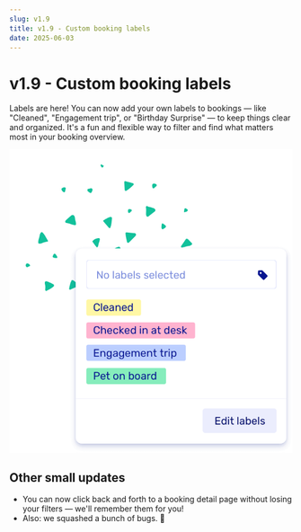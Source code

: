 ```yaml
---
slug: v1.9
title: v1.9 - Custom booking labels
date: 2025-06-03
---
```


# v1.9 - Custom booking labels

Labels are here! You can now add your own labels to bookings — like "Cleaned", "Engagement trip", or "Birthday Surprise" — to keep things clear and organized. It's a fun and flexible way to filter and find what matters most in your booking overview.

![Screenshot of the new labels feature](./images/v1.9.label_boatrental_software.png)

## Other small updates

- You can now click back and forth to a booking detail page without losing your filters — we'll remember them for you!
- Also: we squashed a bunch of bugs. 🐞
